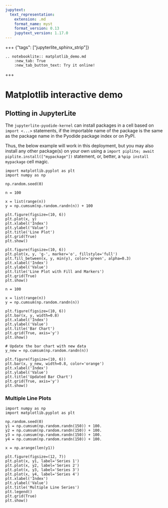```yaml
---
jupytext:
  text_representation:
    extension: .md
    format_name: myst
    format_version: 0.13
    jupytext_version: 1.17.0
---
```



+++ {"tags": ["jupyterlite_sphinx_strip"]}

<!-- Here, we specify the NotebookLite directive from jupyterlite-sphinx:
https://jupyterlite-sphinx.readthedocs.io/en/stable/directives/notebooklite.html

This directive is used to include a JupyterLite notebook in the documentation using
the Notebook interface. We'll use the "new tab" option to create a button that will
open the JupyterLite deployment with it, and customise the button text.

If the strip_tagged_cells configuration option is set in conf.py, any cell that is
wrapped in the `jupyterlite_sphinx_strip` tag will be stripped from the final output,
so that it won't be included in the JupyterLite deployment.
-->

```{eval-rst}
.. notebooklite:: matplotlib_demo.md
    :new_tab: True
    :new_tab_button_text: Try it online!
```

+++

# Matplotlib interactive demo

## Plotting in JupyterLite

The `jupyterlite-pyodide-kernel` can install packages in a cell based on `import <...>` statements, if the importable name of the package is the same as the package name in the Pyodide package index or on PyPI.

Thus, the below example will work in this deployment, but you may also install any other package(s) on your own using a `import piplite; await piplite.install(["mypackage"])` statement, or, better, a `%pip install mypackage` cell magic.

```{code-cell}
import matplotlib.pyplot as plt
import numpy as np

np.random.seed(0)

n = 100

x = list(range(n))
y = np.cumsum(np.random.randn(n)) + 100

plt.figure(figsize=(10, 6))
plt.plot(x, y)
plt.xlabel('Index')
plt.ylabel('Value')
plt.title('Line Plot')
plt.grid(True)
plt.show()
```

```{code-cell}
plt.figure(figsize=(10, 6))
plt.plot(x, y, 'g-', marker='o', fillstyle='full')
plt.fill_between(x, y, min(y), color='green', alpha=0.3)
plt.xlabel('Index')
plt.ylabel('Value')
plt.title('Line Plot with Fill and Markers')
plt.grid(True)
plt.show()
```

```{code-cell}
n = 100

x = list(range(n))
y = np.cumsum(np.random.randn(n))

plt.figure(figsize=(10, 6))
plt.bar(x, y, width=0.8)
plt.xlabel('Index')
plt.ylabel('Value')
plt.title('Bar Chart')
plt.grid(True, axis='y')
plt.show()
```

```{code-cell}
# Update the bar chart with new data
y_new = np.cumsum(np.random.randn(n))

plt.figure(figsize=(10, 6))
plt.bar(x, y_new, width=0.8, color='orange')
plt.xlabel('Index')
plt.ylabel('Value')
plt.title('Updated Bar Chart')
plt.grid(True, axis='y')
plt.show()
```

### Multiple Line Plots

```{code-cell}
import numpy as np
import matplotlib.pyplot as plt

np.random.seed(0)
y1 = np.cumsum(np.random.randn(150)) + 100.
y2 = np.cumsum(np.random.randn(150)) + 100.
y3 = np.cumsum(np.random.randn(150)) + 100.
y4 = np.cumsum(np.random.randn(150)) + 100.

x = np.arange(len(y1))

plt.figure(figsize=(12, 7))
plt.plot(x, y1, label='Series 1')
plt.plot(x, y2, label='Series 2')
plt.plot(x, y3, label='Series 3')
plt.plot(x, y4, label='Series 4')
plt.xlabel('Index')
plt.ylabel('Value')
plt.title('Multiple Line Series')
plt.legend()
plt.grid(True)
plt.show()
```